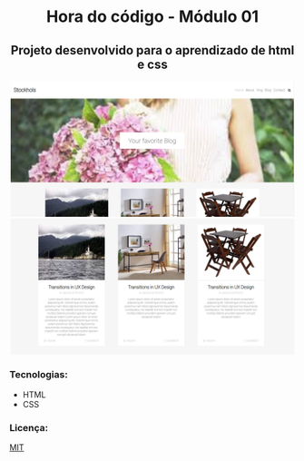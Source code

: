 <h1 align="center">
Hora do código - Módulo 01
</h1>

<h2 align="center">
    Projeto desenvolvido para o aprendizado de html e css
</h2>

<div align="center">
    <img src="images/image01.png" width="500px" alt="Imagem 01"/>
    <img src="images/image02.png" width="500px" alt="Imagem 02"/>
</div>

### Tecnologias:
- HTML
- CSS

### Licença:
[MIT](https://choosealicense.com/licenses/mit/)